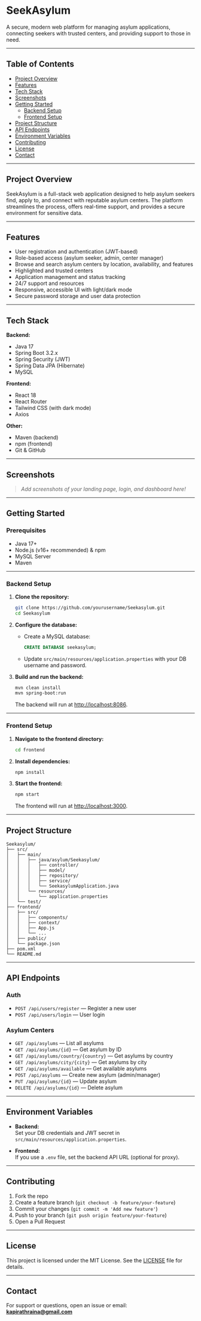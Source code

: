# SeekAsylum

A secure, modern web platform for managing asylum applications, connecting seekers with trusted centers, and providing support to those in need.

---

## Table of Contents

- [Project Overview](#project-overview)
- [Features](#features)
- [Tech Stack](#tech-stack)
- [Screenshots](#screenshots)
- [Getting Started](#getting-started)
  - [Backend Setup](#backend-setup)
  - [Frontend Setup](#frontend-setup)
- [Project Structure](#project-structure)
- [API Endpoints](#api-endpoints)
- [Environment Variables](#environment-variables)
- [Contributing](#contributing)
- [License](#license)
- [Contact](#contact)

---

## Project Overview

SeekAsylum is a full-stack web application designed to help asylum seekers find, apply to, and connect with reputable asylum centers. The platform streamlines the process, offers real-time support, and provides a secure environment for sensitive data.

---

## Features

- User registration and authentication (JWT-based)
- Role-based access (asylum seeker, admin, center manager)
- Browse and search asylum centers by location, availability, and features
- Highlighted and trusted centers
- Application management and status tracking
- 24/7 support and resources
- Responsive, accessible UI with light/dark mode
- Secure password storage and user data protection

---

## Tech Stack

**Backend:**
- Java 17
- Spring Boot 3.2.x
- Spring Security (JWT)
- Spring Data JPA (Hibernate)
- MySQL

**Frontend:**
- React 18
- React Router
- Tailwind CSS (with dark mode)
- Axios

**Other:**
- Maven (backend)
- npm (frontend)
- Git & GitHub

---

## Screenshots

> _Add screenshots of your landing page, login, and dashboard here!_

---

## Getting Started

### Prerequisites

- Java 17+
- Node.js (v16+ recommended) & npm
- MySQL Server
- Maven

---

### Backend Setup

1. **Clone the repository:**
   ```sh
   git clone https://github.com/yourusername/Seekasylum.git
   cd Seekasylum
   ```

2. **Configure the database:**
   - Create a MySQL database:
     ```sql
     CREATE DATABASE seekasylum;
     ```
   - Update `src/main/resources/application.properties` with your DB username and password.

3. **Build and run the backend:**
   ```sh
   mvn clean install
   mvn spring-boot:run
   ```
   The backend will run at [http://localhost:8086](http://localhost:8086).

---

### Frontend Setup

1. **Navigate to the frontend directory:**
   ```sh
   cd frontend
   ```

2. **Install dependencies:**
   ```sh
   npm install
   ```

3. **Start the frontend:**
   ```sh
   npm start
   ```
   The frontend will run at [http://localhost:3000](http://localhost:3000).

---

## Project Structure

```
Seekasylum/
├── src/
│   ├── main/
│   │   ├── java/asylum/Seekasylum/
│   │   │   ├── controller/
│   │   │   ├── model/
│   │   │   ├── repository/
│   │   │   ├── service/
│   │   │   └── SeekasylumApplication.java
│   │   └── resources/
│   │       └── application.properties
│   └── test/
├── frontend/
│   ├── src/
│   │   ├── components/
│   │   ├── context/
│   │   ├── App.js
│   │   └── ...
│   ├── public/
│   └── package.json
├── pom.xml
└── README.md
```

---

## API Endpoints

### Auth
- `POST /api/users/register` — Register a new user
- `POST /api/users/login` — User login

### Asylum Centers
- `GET /api/asylums` — List all asylums
- `GET /api/asylums/{id}` — Get asylum by ID
- `GET /api/asylums/country/{country}` — Get asylums by country
- `GET /api/asylums/city/{city}` — Get asylums by city
- `GET /api/asylums/available` — Get available asylums
- `POST /api/asylums` — Create new asylum (admin/manager)
- `PUT /api/asylums/{id}` — Update asylum
- `DELETE /api/asylums/{id}` — Delete asylum

---

## Environment Variables

- **Backend:**  
  Set your DB credentials and JWT secret in `src/main/resources/application.properties`.

- **Frontend:**  
  If you use a `.env` file, set the backend API URL (optional for proxy).

---

## Contributing

1. Fork the repo
2. Create a feature branch (`git checkout -b feature/your-feature`)
3. Commit your changes (`git commit -m 'Add new feature'`)
4. Push to your branch (`git push origin feature/your-feature`)
5. Open a Pull Request

---

## License

This project is licensed under the MIT License. See the [LICENSE](LICENSE) file for details.

---

## Contact

For support or questions, open an issue or email:  
**kapirathraina@gmail.com**


